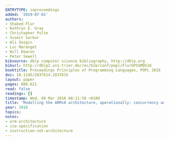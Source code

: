 ```yaml
---
ENTRYTYPE: inproceedings
added: '2019-07-01'
authors:
- Shaked Flur
- Kathryn E. Gray
- Christopher Pulte
- Susmit Sarkar
- Ali Sezgin
- Luc Maranget
- Will Deacon
- Peter Sewell
bibsource: dblp computer science bibliography, http://dblp.org
biburl: http://dblp2.uni-trier.de/rec/bib/conf/popl/FlurGPSSMDS16
booktitle: Proceedings Principles of Programming Languages, POPL 2016
doi: 10.1145/2837614.2837615
layout: paper
pages: 608-621
read: false
readings: []
timestamp: Wed, 09 Mar 2016 08:11:59 +0100
title: 'Modelling the ARMv8 architecture, operationally: concurrency and ISA'
year: 2016
topics:
notes:
- arm-architecture
- isa-specification
- instruction-set-architecture
---
```

